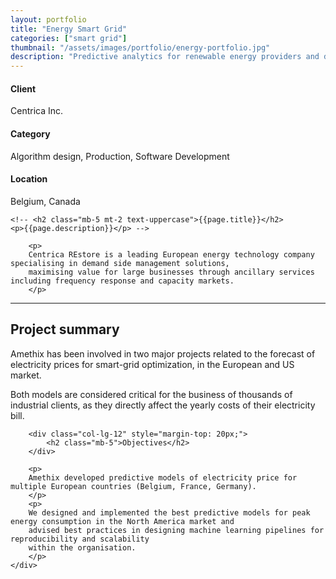 ```yaml
---
layout: portfolio
title: "Energy Smart Grid"
categories: ["smart grid"]
thumbnail: "/assets/images/portfolio/energy-portfolio.jpg"
description: "Predictive analytics for renewable energy providers and dynamic grids"
---
```


<div class="row">
		<div class="col-lg-4 ">
			<h4 class="text-color font-weight-bold mb-2">Client</h4>
			<p>Centrica Inc.</p>
		</div>
		<div class="col-lg-4 ">
			<h4 class="text-color font-weight-bold mb-2">Category</h4>
			<p>Algorithm design, Production, Software Development</p>
		</div>
		<div class="col-lg-4 ">
			<h4 class="text-color font-weight-bold mb-2">Location</h4>
			<p>Belgium, Canada</p>
		</div>
</div>

<div class="col-lg-8 text-centerX">

	<!-- <h2 class="mb-5 mt-2 text-uppercase">{{page.title}}</h2>
	<p>{{page.description}}</p> -->

		<p>
		Centrica REstore is a leading European energy technology company specialising in demand side management solutions,
		maximising value for large businesses through ancillary services including frequency response and capacity markets.
		</p>


<hr class="my-5">

<div class="row">
	<div class="col-lg-12 mt-5" style="text-align: left; margin-top: 20px;">
		<div class="col-lg-12">
			<h2 class="mb-5">Project summary </h2>
		</div>
		<p>
		Amethix has been involved in two major projects related to the forecast of electricity prices for smart-grid optimization,
		in the European and US market.
		</p>
		<p>
		Both models are considered critical for the business of thousands of industrial clients, as they directly affect the yearly costs of their electricity bill.
		</p>

		<div class="col-lg-12" style="margin-top: 20px;">
			<h2 class="mb-5">Objectives</h2>
		</div>

		<p>
		Amethix developed predictive models of electricity price for multiple European countries (Belgium, France, Germany).
		</p>
		<p>
		We designed and implemented the best predictive models for peak energy consumption in the North America market and
		advised best practices in designing machine learning pipelines for reproducibility and scalability
		within the organisation.
		</p>
	</div>
</div>

<!--
<div class="post-single-share py-4 mt-4 mb-5">
		<h6 class="text-white">Share This on</h6>
		<ul class="list-inline socials-links mb-0">
			<li class="list-inline-item">
				<a href="#" class="active"><i class="ti-facebook"></i></a>
			</li>
			<li class="list-inline-item">
				<a href="#"><i class="ti-twitter"></i></a>
			</li>
			<li class="list-inline-item">
				<a href="#"><i class="ti-vimeo"></i></a>
			</li>
			<li class="list-inline-item">
				<a href="#"><i class="ti-linkedin"></i></a>
			</li>
		</ul>
	</div>
</div> -->


<!-- <div class="col-lg-12 mt-5">
	<div class="carousel slide" id="single-slide">
		<div class="carousel-inner">
			<div class="carousel-item active">
				<img src="/assets/images/portfolio/portfolio-single.jpg" alt="" class="img-fluid">
			</div>


			<div class="carousel-item">
				<img src="/assets/images/blog/blog-single.jpg" alt="" class="img-fluid">
			</div>
			<div class="carousel-item">
				<img src="/assets/images/portfolio/portfolio-single.jpg" alt="" class="img-fluid">
			</div>
		</div>
		 <div class="text-center mt-4">
		 	<a class="control-prev" href="#single-slide" role="button" data-slide="prev">
			    <span class="fa fa-long-arrow-alt-left" aria-hidden="true"></span>
			  </a>
			  <a class="control-next" href="#single-slide" role="button" data-slide="next">
			    <span class="fa fa-long-arrow-alt-right" aria-hidden="true"></span>
			  </a>
		 </div>
	</div>
</div> -->


